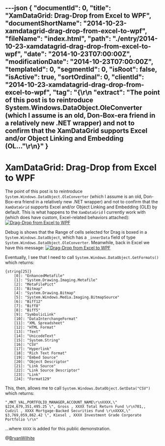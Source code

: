 ---json
{
  "documentId": 0,
  "title": "XamDataGrid: Drag-Drop from Excel to WPF",
  "documentShortName": "2014-10-23-xamdatagrid-drag-drop-from-excel-to-wpf",
  "fileName": "index.html",
  "path": "./entry/2014-10-23-xamdatagrid-drag-drop-from-excel-to-wpf",
  "date": "2014-10-23T07:00:00Z",
  "modificationDate": "2014-10-23T07:00:00Z",
  "templateId": 0,
  "segmentId": 0,
  "isRoot": false,
  "isActive": true,
  "sortOrdinal": 0,
  "clientId": "2014-10-23-xamdatagrid-drag-drop-from-excel-to-wpf",
  "tag": "{\r\n  \"extract\": \"The point of this post is to reintroduce System.Windows.DataObject.OleConverter (which I assume is an old, Don-Box-era friend in a relatively new .NET wrapper) and not to confirm that the XamDataGrid supports Excel and/or Object Linking and Embedding (OL...\"\r\n}"
}
---

# XamDataGrid: Drag-Drop from Excel to WPF

The point of this post is to reintroduce `System.Windows.DataObject.OleConverter` (which I assume is an old, Don-Box-era friend in a relatively new .NET wrapper) and not to confirm that the `XamDataGrid` supports Excel and/or Object Linking and Embedding (OLE) by default. This is what happens to the `XamDataGrid` I currently work with (which does have custom, Excel-related behaviors attached):
[<img alt="Drag-Drop from Excel to WPF" src="https://farm4.staticflickr.com/3918/15102737718_6c3e809013_o_d.png">](https://www.flickr.com/photos/wilhite/15102737718/ "Drag-Drop from Excel to WPF")

Debug is shows that the Range of cells selected for Drag is boxed in a `System.Windows.DataObject`, which has a `_innerData` field of type `System.Windows.DataObject.OleConverter`. Meanwhile, back in Excel we have this message:
[<img alt="Drag-Drop from Excel to WPF" src="https://farm3.staticflickr.com/2941/15289318885_f108490185_o_d.png">](https://www.flickr.com/photos/wilhite/15289318885/ "Drag-Drop from Excel to WPF")

Eventually, I see that I need to call `System.Windows.DataObject.GetFormats()` which returns:

```console
{string[25]}
    [0]: "EnhancedMetafile"
    [1]: "System.Drawing.Imaging.Metafile"
    [2]: "MetaFilePict"
    [3]: "Bitmap"
    [4]: "System.Drawing.Bitmap"
    [5]: "System.Windows.Media.Imaging.BitmapSource"
    [6]: "Biff12"
    [7]: "Biff8"
    [8]: "Biff5"
    [9]: "SymbolicLink"
    [10]: "DataInterchangeFormat"
    [11]: "XML Spreadsheet"
    [12]: "HTML Format"
    [13]: "Text"
    [14]: "UnicodeText"
    [15]: "System.String"
    [16]: "CSV"
    [17]: "Hyperlink"
    [18]: "Rich Text Format"
    [19]: "Embed Source"
    [20]: "Object Descriptor"
    [21]: "Link Source"
    [22]: "Link Source Descriptor"
    [23]: "Link"
    [24]: "Format129"
```

This, then, allows me to call `System.Windows.DataObject.GetData("CSV")` which returns:

```console
",MKT_VAL,PORTFOLIO_MANAGER,ACCOUNT_NAME\r\nXXXX,\" $224,679,351,495.25 \", Gross , XXXX Total Return Fund \r\n701,, Cudzil , XXXX Mortgage-Backed Securities Fund \r\nXXXX,\" $3,769,059,862.42 \", Kiesel , XXXX Investment Grade Corporate Portfolio \r\n"
```

…where `XXXX` is added for this public demonstration.

@[BryanWilhite](https://twitter.com/BryanWilhite)
